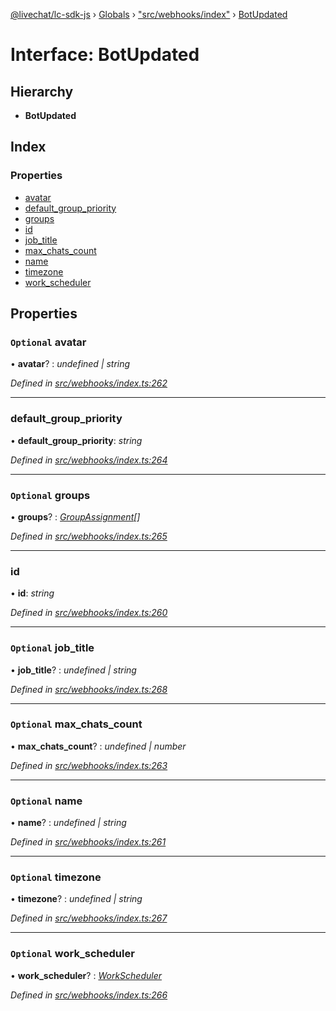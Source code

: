 [@livechat/lc-sdk-js](../README.md) › [Globals](../globals.md) › ["src/webhooks/index"](../modules/_src_webhooks_index_.md) › [BotUpdated](_src_webhooks_index_.botupdated.md)

# Interface: BotUpdated

## Hierarchy

* **BotUpdated**

## Index

### Properties

* [avatar](_src_webhooks_index_.botupdated.md#optional-avatar)
* [default_group_priority](_src_webhooks_index_.botupdated.md#default_group_priority)
* [groups](_src_webhooks_index_.botupdated.md#optional-groups)
* [id](_src_webhooks_index_.botupdated.md#id)
* [job_title](_src_webhooks_index_.botupdated.md#optional-job_title)
* [max_chats_count](_src_webhooks_index_.botupdated.md#optional-max_chats_count)
* [name](_src_webhooks_index_.botupdated.md#optional-name)
* [timezone](_src_webhooks_index_.botupdated.md#optional-timezone)
* [work_scheduler](_src_webhooks_index_.botupdated.md#optional-work_scheduler)

## Properties

### `Optional` avatar

• **avatar**? : *undefined | string*

*Defined in [src/webhooks/index.ts:262](https://github.com/livechat/lc-sdk-js/blob/adb7bb1/src/webhooks/index.ts#L262)*

___

###  default_group_priority

• **default_group_priority**: *string*

*Defined in [src/webhooks/index.ts:264](https://github.com/livechat/lc-sdk-js/blob/adb7bb1/src/webhooks/index.ts#L264)*

___

### `Optional` groups

• **groups**? : *[GroupAssignment](_src_webhooks_index_.groupassignment.md)[]*

*Defined in [src/webhooks/index.ts:265](https://github.com/livechat/lc-sdk-js/blob/adb7bb1/src/webhooks/index.ts#L265)*

___

###  id

• **id**: *string*

*Defined in [src/webhooks/index.ts:260](https://github.com/livechat/lc-sdk-js/blob/adb7bb1/src/webhooks/index.ts#L260)*

___

### `Optional` job_title

• **job_title**? : *undefined | string*

*Defined in [src/webhooks/index.ts:268](https://github.com/livechat/lc-sdk-js/blob/adb7bb1/src/webhooks/index.ts#L268)*

___

### `Optional` max_chats_count

• **max_chats_count**? : *undefined | number*

*Defined in [src/webhooks/index.ts:263](https://github.com/livechat/lc-sdk-js/blob/adb7bb1/src/webhooks/index.ts#L263)*

___

### `Optional` name

• **name**? : *undefined | string*

*Defined in [src/webhooks/index.ts:261](https://github.com/livechat/lc-sdk-js/blob/adb7bb1/src/webhooks/index.ts#L261)*

___

### `Optional` timezone

• **timezone**? : *undefined | string*

*Defined in [src/webhooks/index.ts:267](https://github.com/livechat/lc-sdk-js/blob/adb7bb1/src/webhooks/index.ts#L267)*

___

### `Optional` work_scheduler

• **work_scheduler**? : *[WorkScheduler](../modules/_src_webhooks_index_.md#workscheduler)*

*Defined in [src/webhooks/index.ts:266](https://github.com/livechat/lc-sdk-js/blob/adb7bb1/src/webhooks/index.ts#L266)*
